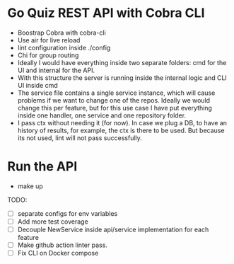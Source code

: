 # Go Quiz REST API with Cobra CLI

- Boostrap Cobra with cobra-cli
- Use air for live reload
- lint configuration inside ./config
- Chi for group routing
- Ideally I would have everything inside two separate folders: cmd for the UI and internal for the API.
- With this structure the server is running inside the internal logic and CLI UI inside cmd
- The service file contains a single service instance, which will cause problems if we want to change one of the repos. Ideally we would change this per feature, but for this use case I have put everything inside one handler, one service and one repository folder.
- I pass ctx without needing it (for now). In case we plug a DB, to have an history of results, for example, the ctx is there to be used. But because its not used, lint will not pass successfully.

# Run the API
- make up

TODO:
- [ ] separate configs for env variables
- [ ] Add more test coverage
- [ ] Decouple NewService inside api/service implementation for each feature
- [ ] Make github action linter pass.
- [ ] Fix CLI on Docker compose
